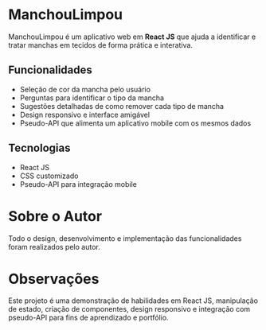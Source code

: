 # ManchouLimpou

ManchouLimpou é um aplicativo web em **React JS** que ajuda a identificar e tratar manchas em tecidos de forma prática e interativa.

## Funcionalidades

- Seleção de cor da mancha pelo usuário
- Perguntas para identificar o tipo da mancha
- Sugestões detalhadas de como remover cada tipo de mancha
- Design responsivo e interface amigável
- Pseudo-API que alimenta um aplicativo mobile com os mesmos dados

## Tecnologias

- React JS
- CSS customizado
- Pseudo-API para integração mobile


# Sobre o Autor

Todo o design, desenvolvimento e implementação das funcionalidades foram realizados pelo autor.

# Observações

Este projeto é uma demonstração de habilidades em React JS, manipulação de estado, criação de componentes, design responsivo e integração com pseudo-API para fins de aprendizado e portfólio.

